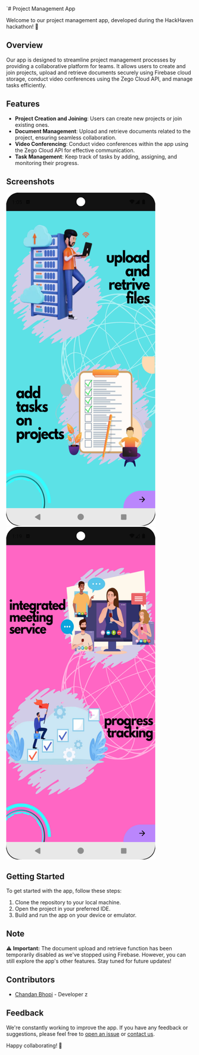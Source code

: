 `# Project Management App

Welcome to our project management app, developed during the HackHaven hackathon! 🚀

## Overview

Our app is designed to streamline project management processes by providing a collaborative platform for teams. It allows users to create and join projects, upload and retrieve documents securely using Firebase cloud storage, conduct video conferences using the Zego Cloud API, and manage tasks efficiently.

## Features

- **Project Creation and Joining**: Users can create new projects or join existing ones.
- **Document Management**: Upload and retrieve documents related to the project, ensuring seamless collaboration.
- **Video Conferencing**: Conduct video conferences within the app using the Zego Cloud API for effective communication.
- **Task Management**: Keep track of tasks by adding, assigning, and monitoring their progress.

## Screenshots

<!-- First image -->
<img src="https://github.com/Dem0nCyborg/Project_Management/blob/main/Screenshot_20240322_130723.png" alt="Screenshot 1" width="400">

<!-- Second image -->
<img src="https://github.com/Dem0nCyborg/Project_Management/blob/main/image.png" alt="Screenshot 2" width="400">


## Getting Started

To get started with the app, follow these steps:

1. Clone the repository to your local machine.
2. Open the project in your preferred IDE.
3. Build and run the app on your device or emulator.

## Note

⚠️ **Important:** The document upload and retrieve function has been temporarily disabled as we've stopped using Firebase. However, you can still explore the app's other features. Stay tuned for future updates!


## Contributors

- [Chandan Bhopi](www.linkedin.com/in/chandan-bhopi-99191624a) - Developer
z

## Feedback

We're constantly working to improve the app. If you have any feedback or suggestions, please feel free to [open an issue](link_to_issues) or [contact us](link_to_contact).

Happy collaborating! 🎉
